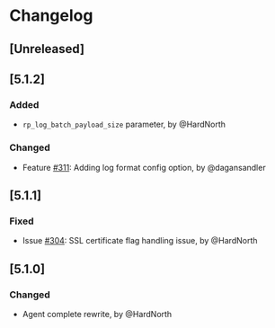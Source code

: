 # Changelog

## [Unreleased]

## [5.1.2]
### Added
- `rp_log_batch_payload_size` parameter, by @HardNorth
### Changed
- Feature [#311](https://github.com/reportportal/agent-python-pytest/issues/311):
Adding log format config option, by @dagansandler

## [5.1.1]
### Fixed
- Issue [#304](https://github.com/reportportal/agent-python-pytest/issues/304):
SSL certificate flag handling issue, by @HardNorth

## [5.1.0]
### Changed
- Agent complete rewrite, by @HardNorth
